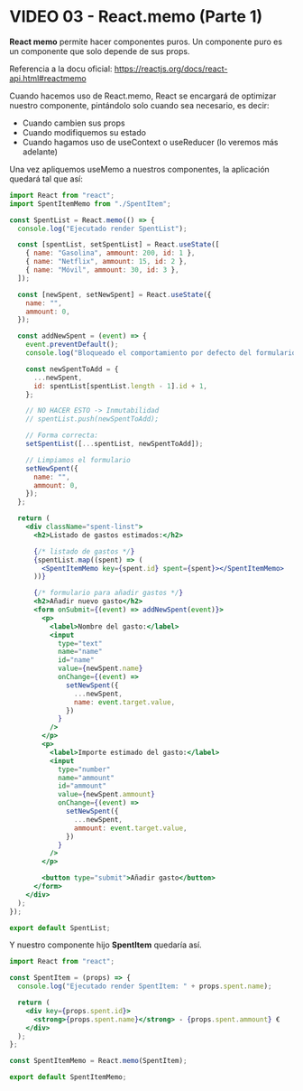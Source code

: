 # VIDEO 03 - React.memo (Parte 1)

**React memo** permite hacer componentes puros. Un componente puro es un componente que solo depende de sus props.

Referencia a la docu oficial: <https://reactjs.org/docs/react-api.html#reactmemo>

Cuando hacemos uso de React.memo, React se encargará de optimizar nuestro componente, pintándolo solo cuando sea necesario, es decir:

- Cuando cambien sus props
- Cuando modifiquemos su estado
- Cuando hagamos uso de useContext o useReducer (lo veremos más adelante)

Una vez apliquemos useMemo a nuestros componentes, la aplicación quedará tal que así:

```jsx
import React from "react";
import SpentItemMemo from "./SpentItem";

const SpentList = React.memo(() => {
  console.log("Ejecutado render SpentList");

  const [spentList, setSpentList] = React.useState([
    { name: "Gasolina", ammount: 200, id: 1 },
    { name: "Netflix", ammount: 15, id: 2 },
    { name: "Móvil", ammount: 30, id: 3 },
  ]);

  const [newSpent, setNewSpent] = React.useState({
    name: "",
    ammount: 0,
  });

  const addNewSpent = (event) => {
    event.preventDefault();
    console.log("Bloqueado el comportamiento por defecto del formulario");

    const newSpentToAdd = {
      ...newSpent,
      id: spentList[spentList.length - 1].id + 1,
    };

    // NO HACER ESTO -> Inmutabilidad
    // spentList.push(newSpentToAdd);

    // Forma correcta:
    setSpentList([...spentList, newSpentToAdd]);

    // Limpiamos el formulario
    setNewSpent({
      name: "",
      ammount: 0,
    });
  };

  return (
    <div className="spent-linst">
      <h2>Listado de gastos estimados:</h2>

      {/* listado de gastos */}
      {spentList.map((spent) => (
        <SpentItemMemo key={spent.id} spent={spent}></SpentItemMemo>
      ))}

      {/* formulario para añadir gastos */}
      <h2>Añadir nuevo gasto</h2>
      <form onSubmit={(event) => addNewSpent(event)}>
        <p>
          <label>Nombre del gasto:</label>
          <input
            type="text"
            name="name"
            id="name"
            value={newSpent.name}
            onChange={(event) =>
              setNewSpent({
                ...newSpent,
                name: event.target.value,
              })
            }
          />
        </p>
        <p>
          <label>Importe estimado del gasto:</label>
          <input
            type="number"
            name="ammount"
            id="ammount"
            value={newSpent.ammount}
            onChange={(event) =>
              setNewSpent({
                ...newSpent,
                ammount: event.target.value,
              })
            }
          />
        </p>

        <button type="submit">Añadir gasto</button>
      </form>
    </div>
  );
});

export default SpentList;
```

Y nuestro componente hijo **SpentItem** quedaría así.

```jsx
import React from "react";

const SpentItem = (props) => {
  console.log("Ejecutado render SpentItem: " + props.spent.name);

  return (
    <div key={props.spent.id}>
      <strong>{props.spent.name}</strong> - {props.spent.ammount} €
    </div>
  );
};

const SpentItemMemo = React.memo(SpentItem);

export default SpentItemMemo;
```
